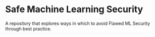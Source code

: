 # Safe Machine Learning Security

A repository that explores ways in which to avoid Flawed ML Security through best practice.

